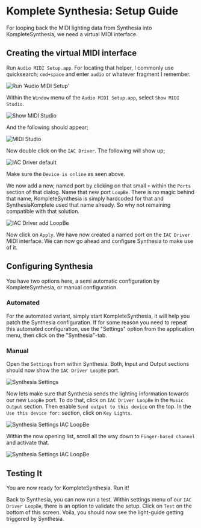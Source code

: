 # Komplete Synthesia: Setup Guide

For looping back the MIDI lighting data from Synthesia into KompleteSynthesia, we need a virtual MIDI interface. 

## Creating the virtual MIDI interface

Run `Audio MIDI Setup.app`. For locating that helper, I commonly use quicksearch; `cmd+space` and enter `audio` or whatever fragment I remember.

![Run 'Audio MIDI Setup'](site/images/Audio_MIDI_Setup.png)

Within the `Window` menu of the `Audio MIDI Setup.app`, select `Show MIDI Studio`.

![Show MIDI Studio](site/images/Show_MIDI_Studio.png)

And the following should appear;

![MIDI Studio](site/images/MIDI_Studio.png)

Now double click on the `IAC Driver`. The following will show up;

![IAC Driver default](site/images/IAC_Driver_Default.png)

Make sure the `Device is online` as seen above.

We now add a new, named port by clicking on that small `+` within the `Ports` section of that dialog. Name that new port `LoopBe`. There is no magic behind that name, KompleteSynthesia is simply hardcoded for that and SynthesiaKomplete used that name already. So why not remaining compatible with that solution.

![IAC Driver add LoopBe](site/images/IAC_Driver_Add_LoopBe.png)

Now click on `Apply`. We have now created a named port on the `IAC Driver` MIDI interface. We can now go ahead and configure Synthesia to make use of it.

## Configuring Synthesia

You have two options here, a semi automatic configuration by KompleteSynthesia, or manual configuration.

### Automated

For the automated variant, simply start KompleteSynthesia, it will help you patch the Synthesia configuration. If for some reason you need to repeat this automated configuration, use the "Settings" option from the application menu, then click on the "Synthesia"-tab.

### Manual

Open the `Settings` from within Synthesia. Both, Input and Output sections should now show the `IAC Driver LoopBe` port.

![Synthesia Settings](site/images/Synthesia_Settings.png)

Now lets make sure that Synthesia sends the lighting information towards our new `LoopBe` port. To do that, click on `IAC Driver LoopBe` in the `Music Output` section. Then enable `Send output to this device` on the top. In the `Use this device for:` section, click on `Key Lights`.

![Synthesia Settings IAC LoopBe](site/images/Synthesia_Settings_IAC.png)

Within the now opening list, scroll all the way down to `Finger-based channel` and activate that.

![Synthesia Settings IAC LoopBe](site/images/Synthesia_Settings_IAC_LoopBe.png)

## Testing It

You are now ready for KompleteSynthesia. Run it!

Back to Synthesia, you can now run a test. Within settings menu of our `IAC Driver LoopBe`, there is an option to validate the setup. Click on `Test` on the bottom of this screen. Voila, you should now see the light-guide getting triggered by Synthesia.
